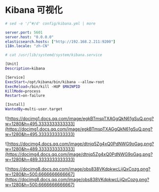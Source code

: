 # Kibana 可视化

```yaml
# sed -e '/^#/d' config/kibana.yml | more

server.port: 5601
server.host: "0.0.0.0"
elasticsearch.hosts: ["http://192.168.2.211:9200"]
i18n.locale: "zh-CN"
```

```bash
# cat /usr/lib/systemd/system/kibana.service

[Unit]
Description=kibana

[Service]
ExecStart=/opt/kibana/bin/kibana --allow-root
ExecReload=/bin/kill -HUP $MAINPID
KillMode=process
Restart=on-failure

[Install]
WantedBy=multi-user.target
```

![https://docimg1.docs.qq.com/image/egkBTmspTXAGgQkN61gSuQ.png?w=1280&h=495.3333333333333](https://docimg1.docs.qq.com/image/egkBTmspTXAGgQkN61gSuQ.png?w=1280&h=495.3333333333333)

![https://docimg4.docs.qq.com/image/dtnjq5Zg4xQ0PdNWG9oGag.png?w=1280&h=489.3333333333333](https://docimg4.docs.qq.com/image/dtnjq5Zg4xQ0PdNWG9oGag.png?w=1280&h=489.3333333333333)

![https://docimg8.docs.qq.com/image/obs838VKdpkwcLijQxCozg.png?w=1280&h=500.6666666666667](https://docimg8.docs.qq.com/image/obs838VKdpkwcLijQxCozg.png?w=1280&h=500.6666666666667)